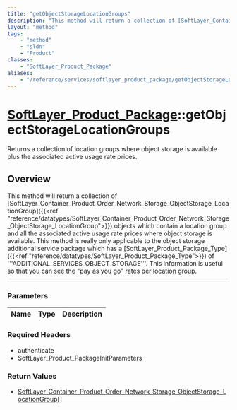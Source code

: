 ```yaml
---
title: "getObjectStorageLocationGroups"
description: "This method will return a collection of [SoftLayer_Container_Product_Order_Network_Storage_ObjectStorage_LocationGroup](... "
layout: "method"
tags:
    - "method"
    - "sldn"
    - "Product"
classes:
    - "SoftLayer_Product_Package"
aliases:
    - "/reference/services/softlayer_product_package/getObjectStorageLocationGroups"
---
```

# [SoftLayer_Product_Package](/reference/services/SoftLayer_Product_Package)::getObjectStorageLocationGroups

Returns a collection of location groups where object storage is available plus the associated active usage rate prices. 


## Overview 
This method will return a collection of [SoftLayer_Container_Product_Order_Network_Storage_ObjectStorage_LocationGroup]({{<ref "reference/datatypes/SoftLayer_Container_Product_Order_Network_Storage_ObjectStorage_LocationGroup">}}) objects which contain a location group and all the associated active usage rate prices where object storage is available. This method is really only applicable to the object storage additional service package which has a [SoftLayer_Product_Package_Type]({{<ref "reference/datatypes/SoftLayer_Product_Package_Type">}}) of '''ADDITIONAL_SERVICES_OBJECT_STORAGE'''. This information is useful so that you can see the "pay as you go" rates per location group. 

-----

### Parameters 
|Name | Type | Description |
| --- | --- | --- |


### Required Headers
* authenticate
* SoftLayer_Product_PackageInitParameters


### Return Values
* <a href='/reference/datatypes/SoftLayer_Container_Product_Order_Network_Storage_ObjectStorage_LocationGroup'>SoftLayer_Container_Product_Order_Network_Storage_ObjectStorage_LocationGroup[] </a>




